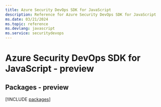 ```yaml
---
title: Azure Security DevOps SDK for JavaScript
description: Reference for Azure Security DevOps SDK for JavaScript
ms.date: 03/21/2024
ms.topic: reference
ms.devlang: javascript
ms.service: securitydevops
---
```

# Azure Security DevOps SDK for JavaScript - preview
## Packages - preview
[!INCLUDE [packages](security-devops-index.md)]